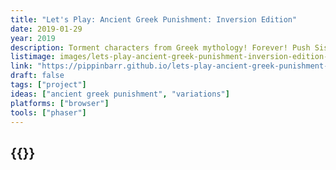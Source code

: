 ```yaml
---
title: "Let's Play: Ancient Greek Punishment: Inversion Edition"
date: 2019-01-29
year: 2019
description: Torment characters from Greek mythology! Forever! Push Sisyphus back down the hill! Peck out Prometheus's liver! Withhold the apple from Tantalus! Albert Camus said we must imagine Sisyphus happy! So the boulder must be even happier! Right?!
listimage: images/lets-play-ancient-greek-punishment-inversion-edition-icon.png
link: "https://pippinbarr.github.io/lets-play-ancient-greek-punishment-inversion-edition/info/"
draft: false
tags: ["project"]
ideas: ["ancient greek punishment", "variations"]
platforms: ["browser"]
tools: ["phaser"]
---
```


## {{<param title >}}
